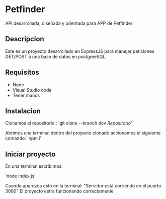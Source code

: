 # Petfinder

API desarrollada, diseñada y orientada para APP de Petfinder

## Descripcion

Este es un proyecto desarrollado en ExpressJS para manejar peticiones GET/POST a una base de datos en postgreeSQL.

## Requisitos

- Node
- Visual Studio code
- Tener manos

## Instalacion

Clonamos el repositorio :
'git clone --branch dev *Repositorio*'

Abrimos una terminal dentro del proyecto clonado accionamos el siguiente comando:
'npm i'

## Iniciar proyecto

En una terminal escribimos:

'node index.js'

Cuando aparezca esto en la terminal:
"Servidor está corriendo en el puerto 3000"
El proyecto estra funcionando correctamente
